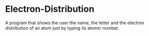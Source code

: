 # Electron-Distribution
A program that shows the user the name, the letter and the electron distribution of an atom just by typing its atomic number.
